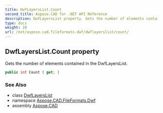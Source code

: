 ```yaml
---
title: DwfLayersList.Count
second_title: Aspose.CAD for .NET API Reference
description: DwfLayersList property. Gets the number of elements contained in the DwfLayersList
type: docs
weight: 10
url: /net/aspose.cad.fileformats.dwf/dwflayerslist/count/
---
```

## DwfLayersList.Count property

Gets the number of elements contained in the DwfLayersList.

```csharp
public int Count { get; }
```

### See Also

* class [DwfLayersList](../)
* namespace [Aspose.CAD.FileFormats.Dwf](../../dwflayerslist/)
* assembly [Aspose.CAD](../../../)


